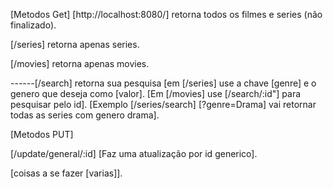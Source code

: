 [Metodos Get]
[http://localhost:8080/] retorna todos os filmes e series (não finalizado).

[/series] retorna apenas series.

[/movies] retorna apenas movies.

------[/search]  retorna sua pesquisa [em [/series] use a chave [genre] e o genero que deseja como [valor].
[Em [/movies] use [/search/:id"] para pesquisar pelo id].
[Exemplo [/series/search] [?genre=Drama] vai retornar todas as series com genero drama].

[Metodos PUT]

[/update/general/:id] [Faz uma atualização por id generico].

[coisas a se fazer [varias]].